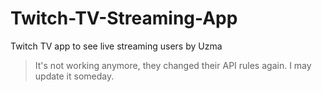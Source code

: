 # Twitch-TV-Streaming-App
Twitch TV app to see live streaming users by Uzma

>It's not working anymore, they changed their API rules again. I may update it someday.
